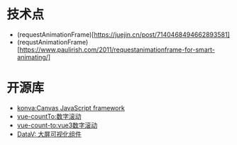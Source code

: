 
# 技术点
- (requestAnimationFrame)[https://juejin.cn/post/7140468494662893581]
-  (requstAnimationFrame)[https://www.paulirish.com/2011/requestanimationframe-for-smart-animating/]
# 开源库

- [konva:Canvas JavaScript framework](https://github.com/konvajs/konva)
- [vue-countTo:数字滚动](https://github.com/PanJiaChen/vue-countTo)
- [vue-count-to:vue3数字滚动](https://github.com/xiaofan9/vue-count-to)
- [DataV: 大屏可视化组件](https://github.com/DataV-Team/Datav)
